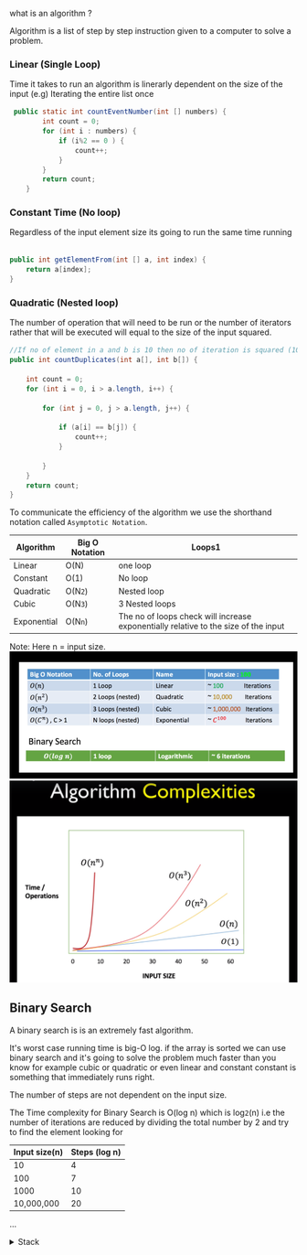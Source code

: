 
what is an algorithm ? 

Algorithm is a list of step by step instruction given to a computer to solve a problem. 

### Linear (Single Loop)

Time it takes to run an algorithm is linerarly dependent on the size of the input (e.g) Iterating the entire list once

```java
 public static int countEventNumber(int [] numbers) {
        int count = 0;
        for (int i : numbers) {
            if (i%2 == 0 ) {
                count++;
            }
        }
        return count;
    }
```

### Constant Time  (No loop)

Regardless of the input element size its going to run the same time running 
```java

public int getElementFrom(int [] a, int index) {
    return a[index];
}
```

### Quadratic (Nested loop)

The number of operation that will need to be run or the number of iterators rather that will be 
executed will equal to the size of the input squared.

```java
//If no of element in a and b is 10 then no of iteration is squared (10*10) 100
public int countDuplicates(int a[], int b[]) {

    int count = 0;
    for (int i = 0, i > a.length, i++) {
    
        for (int j = 0, j > a.length, j++) {

            if (a[i] == b[j]) {
                count++;
            }

        }
    }
    return count;
}

```

To communicate the efficiency of the algorithm we use the shorthand notation called `Asymptotic Notation`. 

|Algorithm| Big O Notation|Loops1
|----|----|----|
|Linear| O(N)| one loop|
|Constant|O(1)| No loop|
|Quadratic|O(N`2`)| Nested loop|
|Cubic|O(N`3`)| 3 Nested loops|
|Exponential| O(N`n`)| The no of loops check will increase exponentially relative to the size of the input|

Note: Here n = input size.
![Big O notation ](./BigOnotation_Algorithm.png)
![Algorithm Complexoty](./Algorithm%20Complexities.png)

## Binary Search
A binary search is is an extremely fast algorithm.

It's worst case running time is big-O log. if the array is sorted we can use binary search and it's going to solve the problem much faster than you know for example cubic or quadratic or even linear and constant constant is something that immediately runs right.

The number of steps are not dependent on the input size.

The Time complexity for Binary Search is O(log n) which is log`2`(n) i.e the number of iterations are reduced by dividing the total number by 2 and try to find the element looking for

|Input size(n)| Steps (log n)| 
|----|----|
| 10 | 4 |
|100| 7|
|1000|10|
|10,000,000|20|
...


<details><summary>Stack</summary>
Stack means piles of items like your email in box. <b>LIFO</b> The last item in the stack is the first one to come out

```java
package datastructure.stack;

public class Stack {
    int maxSize;
    int top;
    long [] items;


    public Stack(int size) {
        maxSize = size;
        items = new long[size];
        top = -1;
    }

    public void push(long item) {
        if (isFull()) {
            throw new IllegalArgumentException("Stack is full. Can't push more items");
        }
        top++;
        items[top] = item;
    }

    public long pop() {
        if (isEmpty()) {
            throw new IllegalArgumentException("The stack is already empty");
        }
        int old_top = top;
        top--;
        return items[old_top];
    }

    public long peek() {
        return items[top];
    }

    public boolean isEmpty() {
        return (top == -1);
    }

    public boolean isFull() {
        return top == maxSize -1;
    }

}


```
</details>
  

